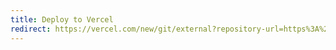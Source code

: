 ```yaml
---
title: Deploy to Vercel
redirect: https://vercel.com/new/git/external?repository-url=https%3A%2F%2Fgithub.com%2FCecilapp%2Fthe-butler&project-name=my-blog&repo-name=my-blog&demo-title=The%20Butler&demo-description=A%20ready%20to%20use%20static%20blog%2C%20powered%20by%20Cecil.&demo-url=https%3A%2F%2Fthe-butler.cecil.app&demo-image=https%3A%2F%2Fraw.githubusercontent.com%2FCecilapp%2Fthe-butler%2Fmaster%2Fstatic%2Fimages%2Fcecil-preview.png
---
```

